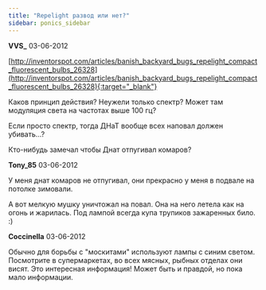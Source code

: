 ```yaml
---
title: "Repelight развод или нет?"
sidebar: ponics_sidebar
---
```


**VVS_** 03-06-2012

[http://inventorspot.com/articles/banish_backyard_bugs_repelight_compact_fluorescent_bulbs_26328](http://inventorspot.com/articles/banish_backyard_bugs_repelight_compact_fluorescent_bulbs_26328){:target="_blank"}

Каков принцип действия? Неужели только спектр? Может там модуляция света на частотах выше 100 гц?

Если просто спектр, тогда ДНаТ вообще всех наповал должен убивать...?

Кто-нибудь замечал чтобы Днат отпугивал комаров?


**Tony_85** 03-06-2012

У меня днат комаров не отпугивал, они прекрасно у меня в подвале на потолке зимовали.

А вот мелкую мушку уничтожал на повал. Она на него летела как на огонь и жарилась. Под лампой всегда купа трупиков зажаренных било. :)


**Coccinella** 03-06-2012

Обычно для борьбы с "москитами" используют лампы с синим светом. Посмотрите в супермаркетах, во всех мясных, рыбных отделах они висят. Это интересная информация! Может быть и правдой, но пока мало информации.


